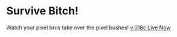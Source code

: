 # Survive Bitch!

Watch your pixel bros take over the pixel bushes!
[v.018c Live Now](https://https://gszemes.github.io/)
